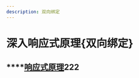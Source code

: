 ```yaml
---
description: 双向绑定
---
```


# 深入响应式原理{双向绑定}

##  ****[**响应式原理**](https://legacy.gitbook.com/book/zhouxianfei/vue/edit#)**222**

